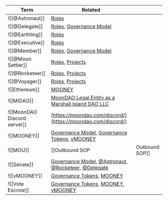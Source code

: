 | Term                        | Related                                                                                                                        |                |
| --------------------------- | ------------------------------------------------------------------------------------------------------------------------------ | -------------- |
| ![[@Astronaut]]             | [Roles](Roles.md)                                                                                                              |                |
| ![[@Delegate]]              | [Roles](Roles.md), [Governance Model](Governance%20Model.md)                                                                   |                |
| ![[@Earthling]]             | [Roles](Roles.md)                                                                                                              |                |
| ![[@Executive]]             | [Roles](Roles.md)                                                                                                              |                |
| ![[@Member]]                | [Roles](Roles.md), [Governance Model](Governance%20Model.md)                                                                   |                |
| ![[@Moon Settler]]          | [Roles](Roles.md), [Projects](Projects.md)                                                                          |                |
| ![[@Rocketeer]]             | [Roles](Roles.md), [Projects](Projects.md)                                                                          |                |
| ![[@Voyager]]               | [Roles](Roles.md), [Projects](Projects.md)                                                                          |                |
| ![[Ethereum]]               | [MOONEY](MOONEY.md)                                                                                                            |                |
| ![[MIDAO]]                  | [MoonDAO Legal Entity as a Marshall Island DAO LLC](MoonDAO%20Legal%20Entity%20as%20a%20Marshall%20Island%20DAO%20LLC.md)      |                |
| ![[MoonDAO Discord server]] | [https://moondao.com/discord/](https://moondao.com/discord/)                                                                   |                |
| ![[MOONEY]]                 | [Governance Model](Governance%20Model.md), [Governance Tokens](Governance%20Tokens.md), [vMOONEY](vMOONEY.md)                  |                |
| ![[MOU]]                    | [[Outbound SOP                                                                                                                 | Outbound SOP]] |
| ![[Senate]]                 | [Governance Model](Governance%20Model.md), [@Astronaut](@Astronaut.md), [@Rocketeer](@Rocketeer.md), [@Delegate](@Delegate.md) |                |
| ![[vMOONEY]]                | [Governance Tokens](Governance%20Tokens.md), [MOONEY](MOONEY.md)                                                               |                |
| ![[Vote Escrow]]            | [Governance Tokens](Governance%20Tokens.md), [MOONEY](MOONEY.md), [vMOONEY](vMOONEY.md)                                        |                |
